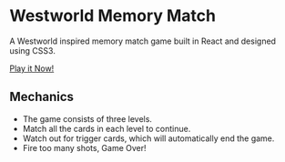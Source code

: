 # Westworld Memory Match

A Westworld inspired memory match game built in React and designed using CSS3.

[Play it Now!](http://westworld.lorimitchell.tech/)

## Mechanics

* The game consists of three levels.
* Match all the cards in each level to continue.
* Watch out for trigger cards, which will automatically end the game.
* Fire too many shots, Game Over!
